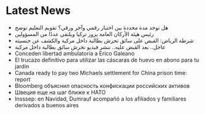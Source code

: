# Latest News
-  هل توجد مدة محددة بين اختبار رقمي وآخر ورقي؟ تقويم التعليم توضح
-  رئيس هيئة الأركان العامة يزور تركيا ويلتقي عددًا من المسؤولين
-  شرطة الرياض: القبض على سائق تحرش بطالبة داخل مركبة والكشف عن جنسيته
-  عاجل.. بعد القبض عليه.. ننشر فيديو تحرش سائق بطالبة داخل مركبة
-  Conceden libertad ambulatoria a Erico Galeano
-  El trucazo definitivo para utilizar las cáscaras de huevo en abono para tu jardín
-  Canada ready to pay two Michaels settlement for China prison time: report
-  Bloomberg объяснил опасность конфискации российских активов
-  Швеция еще на шаг ближе к НАТО
-  Insssep: en Navidad, Dumrauf acompañó a los afiliados y familiares derivados a buenos aires
